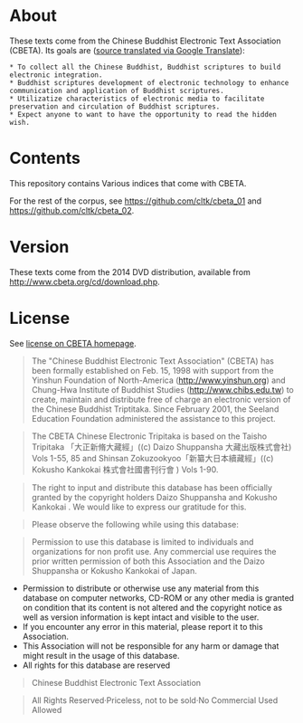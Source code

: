# About

These texts come from the Chinese Buddhist Electronic Text Association (CBETA). Its goals are ([source translated via Google Translate](http://translate.googleusercontent.com/translate_c?depth=1&hl=en&prev=search&rurl=translate.google.com&sl=zh-TW&u=http://www.cbeta.org/intro/index.php&usg=ALkJrhhQCezS_0RwMd29kz4Sal9rD0u3_A)):
```
* To collect all the Chinese Buddhist, Buddhist scriptures to build electronic integration.
* Buddhist scriptures development of electronic technology to enhance communication and application of Buddhist scriptures.
* Utilizatize characteristics of electronic media to facilitate preservation and circulation of Buddhist scriptures.
* Expect anyone to want to have the opportunity to read the hidden wish.
```

# Contents

This repository contains Various indices that come with CBETA.

For the rest of the corpus, see https://github.com/cltk/cbeta_01 and https://github.com/cltk/cbeta_02.


# Version

These texts come from the 2014 DVD distribution, available from http://www.cbeta.org/cd/download.php.


# License

See [license on CBETA homepage](http://www.cbeta.org/copyright_e.htm).

>The "Chinese Buddhist Electronic Text Association" (CBETA) has been formally established on Feb. 15, 1998 with support from the Yinshun Foundation of North-America (http://www.yinshun.org) and Chung-Hwa Institute of Buddhist Studies (http://www.chibs.edu.tw) to create, maintain and distribute free of charge an electronic version of the Chinese Buddhist Triptitaka. Since February 2001, the Seeland Education Foundation administered the assistance to this project.

>The CBETA Chinese Electronic Tripitaka is based on the Taisho Tripitaka 「大正新脩大藏經」((c) Daizo Shuppansha 大藏出版株式會社) Vols 1-55, 85 and Shinsan Zokuzookyoo「新纂大日本續藏經」((c) Kokusho Kankokai 株式會社國書刊行會 ) Vols 1-90.

>The right to input and distribute this database has been officially granted by the copyright holders Daizo Shuppansha and Kokusho Kankokai . We would like to express our gratitude for this.

>Please observe the following while using this database:

>Permission to use this database is limited to individuals and organizations for non profit use. Any commercial use requires the prior written permission of both this Association and the Daizo Shuppansha or Kokusho Kankokai of Japan.
* Permission to distribute or otherwise use any material from this database on computer networks, CD-ROM or any other media is granted on condition that its content is not altered and the copyright notice as well as version information is kept intact and visible to the user.
* If you encounter any error in this material, please report it to this Association.
* This Association will not be responsible for any harm or damage that might result in the usage of this database.
* All rights for this database are reserved
 
> Chinese Buddhist Electronic Text Association

> All Rights Reserved‧Priceless, not to be sold‧No Commercial Used Allowed 
